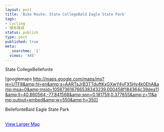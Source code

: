 ```yaml
---
layout: post
title: 'Bike Route: State CollegeBald Eagle State Park'
tags:
- cycling
- 骑车路线
status: publish
type: post
published: true
meta:
  _searchme: '1'
  views: '445'
---
```

State CollegeBellefonte

[googlemaps http://maps.google.com/maps/ms?ie=UTF8&amp;hl=en&amp;s=AARTsJrB3TTduftKxGXwY4yFX5Hv4k0EhA&amp;msa=0&amp;msid=105873616766538343239.000458f184364c39dea11&amp;ll=40.860564,-77.841568&amp;spn=0.181759,0.377655&amp;z=11&amp;output=embed&amp;w=550&amp;h=350]

BellefonteBald Eagle State Park

<br /><a href="http://maps.google.com/maps/ms?ie=UTF8&amp;hl=en&amp;msa=0&amp;msid=105873616766538343239.000458f1c14720f0ae61b&amp;ll=40.965643,-77.715912&amp;spn=0.11329,0.152436&amp;source=embed" style="color:#0000FF;text-align:left;">View Larger Map</a>
